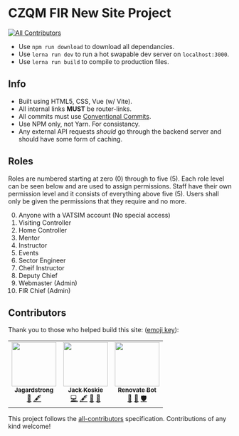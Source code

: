 # CZQM FIR New Site Project

<!-- ALL-CONTRIBUTORS-BADGE:START - Do not remove or modify this section -->

[![All Contributors](https://img.shields.io/badge/all_contributors-3-orange.svg?style=flat-square)](#contributors-)

<!-- ALL-CONTRIBUTORS-BADGE:END -->

- Use `npm run download` to download all dependancies.
- Use `lerna run dev` to run a hot swapable dev server on `localhost:3000`.
- Use `lerna run build` to compile to production files.

## Info

- Built using HTML5, CSS, Vue (w/ Vite).
- All internal links **MUST** be router-links.
- All commits must use [Conventional Commits](https://www.conventionalcommits.org/en/v1.0.0/).
- Use NPM only, not Yarn. For consistancy.
- Any external API requests *should* go through the backend server and should have some form of caching.

## Roles

Roles are numbered starting at zero (0) through to five (5). Each role level can be seen below and are used to assign permissions. Staff have their own permission level and it consists of everything above five (5). Users shall only be given the permissions that they require and no more.

0. Anyone with a VATSIM account (No special access)
1. Visiting Controller
2. Home Controller
3. Mentor
4. Instructor
5. Events
6. Sector Engineer
7. Cheif Instructor
8. Deputy Chief
9. Webmaster (Admin)
10. FIR Chief (Admin)

## Contributors

Thank you to those who helped build this site: ([emoji key](https://allcontributors.org/docs/en/emoji-key)):

<!-- ALL-CONTRIBUTORS-LIST:START - Do not remove or modify this section -->

<!-- prettier-ignore-start -->

<!-- markdownlint-disable -->

<table>
  <tr>
    <td align="center"><a href="https://github.com/Jagardstrong"><img src="https://avatars.githubusercontent.com/u/99367993?v=4?s=100" width="100px;" alt=""/><br /><sub><b>Jagardstrong</b></sub></a><br /><a href="#ideas-Jagardstrong" title="Ideas, Planning, & Feedback">🤔</a> <a href="#content-Jagardstrong" title="Content">🖋</a></td>
    <td align="center"><a href="https://github.com/GoldenXLence"><img src="https://avatars.githubusercontent.com/u/65452167?v=4?s=100" width="100px;" alt=""/><br /><sub><b>Jack Koskie</b></sub></a><br /><a href="https://github.com/CZQM-FIR/CZQM-Site/commits?author=GoldenXLence" title="Code">💻</a> <a href="#content-GoldenXLence" title="Content">🖋</a> <a href="#design-GoldenXLence" title="Design">🎨</a> <a href="#ideas-GoldenXLence" title="Ideas, Planning, & Feedback">🤔</a></td>
    <td align="center"><a href="https://renovatebot.com"><img src="https://avatars.githubusercontent.com/u/38656520?v=4?s=100" width="100px;" alt=""/><br /><sub><b>Renovate Bot</b></sub></a><br /><a href="#tool-renovatebot" title="Tools">🔧</a> <a href="https://github.com/CZQM-FIR/CZQM-Site/issues?q=author%3Arenovatebot" title="Bug reports">🐛</a> <a href="#security-renovatebot" title="Security">🛡️</a></td>
  </tr>
</table>

<!-- markdownlint-restore -->

<!-- prettier-ignore-end -->

<!-- ALL-CONTRIBUTORS-LIST:END -->

This project follows the [all-contributors](https://github.com/all-contributors/all-contributors) specification. Contributions of any kind welcome!
